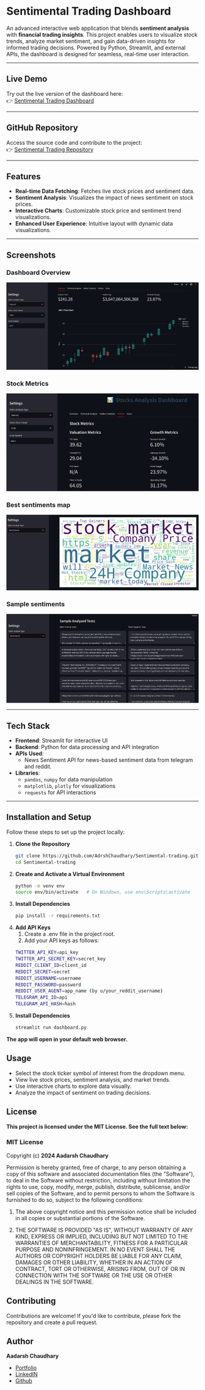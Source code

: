 # Sentimental Trading Dashboard

An advanced interactive web application that blends **sentiment analysis** with **financial trading insights**. This project enables users to visualize stock trends, analyze market sentiment, and gain data-driven insights for informed trading decisions. Powered by Python, Streamlit, and external APIs, the dashboard is designed for seamless, real-time user interaction.

---

## Live Demo

Try out the live version of the dashboard here:  
👉 [Sentimental Trading Dashboard](https://sentimental-trading.streamlit.app)

---

## GitHub Repository

Access the source code and contribute to the project:  
👉 [Sentimental Trading Repository](https://github.com/AdrshChaudhary/Sentimental-trading)

---

## Features

- **Real-time Data Fetching**: Fetches live stock prices and sentiment data.
- **Sentiment Analysis**: Visualizes the impact of news sentiment on stock prices.
- **Interactive Charts**: Customizable stock price and sentiment trend visualizations.
- **Enhanced User Experience**: Intuitive layout with dynamic data visualizations.

---

## Screenshots

### Dashboard Overview  
![Dashboard Overview](images/overview.PNG)

### Stock Metrics  
![Stock Trends](images/metrics.PNG)

### Best sentiments map
![Wordcloud](images/wordcloud.PNG)

### Sample sentiments
![Sample texts](images/texts.PNG)

---

## Tech Stack

- **Frontend**: Streamlit for interactive UI
- **Backend**: Python for data processing and API integration
- **APIs Used**:
  - News Sentiment API for news-based sentiment data from telegram and reddit.
- **Libraries**:
  - `pandas`, `numpy` for data manipulation
  - `matplotlib`, `plotly` for visualizations
  - `requests` for API interactions

---

## Installation and Setup

Follow these steps to set up the project locally:

1. **Clone the Repository**
   ```bash
   git clone https://github.com/AdrshChaudhary/Sentimental-trading.git
   cd Sentimental-trading

2. **Create and Activate a Virtual Environment**
   ```bash
   python -m venv env
   source env/bin/activate   # On Windows, use env\Scripts\activate

3. **Install Dependencies**
   ```bash
   pip install -r requirements.txt

3. **Add API Keys**
   1. Create a .env file in the project root.
   2. Add your API keys as follows:
   ```bash
   TWITTER_API_KEY=api_key
   TWITTER_API_SECRET_KEY=secret_key
   REDDIT_CLIENT_ID=client_id
   REDDIT_SECRET=secret
   REDDIT_USERNAME=username
   REDDIT_PASSWORD=password
   REDDIT_USER_AGENT=app_name (by u/your_reddit_username)
   TELEGRAM_API_ID=api
   TELEGRAM_API_HASH=hash

4. **Install Dependencies**
   ```bash
   streamlit run dashboard.py
**The app will open in your default web browser.**

## Usage
- Select the stock ticker symbol of interest from the dropdown menu.
- View live stock prices, sentiment analysis, and market trends.
- Use interactive charts to explore data visually.
- Analyze the impact of sentiment on trading decisions.

## License
**This project is licensed under the MIT License. See the full text below:**
### MIT License

Copyright (c) **2024 Aadarsh Chaudhary**

Permission is hereby granted, free of charge, to any person obtaining a copy of this software and associated documentation files (the "Software"), to deal in the Software without restriction, including without limitation the rights to use, copy, modify, merge, publish, distribute, sublicense, and/or sell copies of the Software, and to permit persons to whom the Software is furnished to do so, subject to the following conditions:

1. The above copyright notice and this permission notice shall be included in all copies or substantial portions of the Software.

2. THE SOFTWARE IS PROVIDED "AS IS", WITHOUT WARRANTY OF ANY KIND, EXPRESS OR IMPLIED, INCLUDING BUT NOT LIMITED TO THE WARRANTIES OF MERCHANTABILITY, FITNESS FOR A PARTICULAR PURPOSE AND         NONINFRINGEMENT. IN NO EVENT SHALL THE AUTHORS OR COPYRIGHT HOLDERS BE LIABLE FOR ANY CLAIM, DAMAGES OR OTHER LIABILITY, WHETHER IN AN ACTION OF CONTRACT, TORT OR OTHERWISE, ARISING FROM,     OUT OF OR IN CONNECTION WITH THE SOFTWARE OR THE USE OR OTHER DEALINGS IN THE SOFTWARE.


## Contributing
Contributions are welcome!
If you'd like to contribute, please fork the repository and create a pull request.

## Author
**Aadarsh Chaudhary**
- [Portfolio](https://aadrsh.netlify.app/)
- [LinkedIN](https://www.linkedin.com/in/aadarshchaudhary/)
- [Github](https://github.com/AdrshChaudhary)




